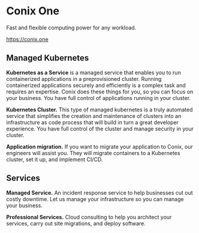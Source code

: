 # Conix One
Fast and flexible computing power for any workload.  

https://conix.one

## Managed Kubernetes

  **Kubernetes as a Service** is a managed service that enables you to run containerized applications in a preprovisioned 
  cluster. Running containerized applications securely and efficiently is a complex task and requires an expertise. 
  Conix does these things for you, so you can focus on your business. You have full control of applications running in 
  your cluster.  

  **Kubernetes Cluster.** This type of managed kubernetes is a truly automated service that simplifies the creation and 
  maintenance of clusters into an infrastructure as code process that will build in turn a great developer experience. 
  You have full control of the cluster and manage security in your cluster.  

  **Application migration.** If you want to migrate your application to Conix, our engineers will assist you. They will 
  migrate containers to a Kubernetes cluster, set it up, and implement CI/CD.

## Services

  **Managed Service.** An incident response service to help businesses cut out costly downtime. Let us manage your infrastructure so you can manage your business.  

  **Professional Services.** Cloud consulting to help you architect your services, carry out site migrations, and deploy software.
